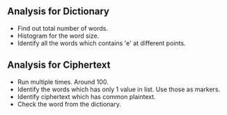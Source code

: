 ## Analysis for Dictionary

* Find out total number of words.
* Histogram for the word size.
* Identify all the words which contains 'e' at different points.

## Analysis for Ciphertext

* Run multiple times. Around 100.
* Identify the words which has only 1 value in list. Use those as markers.
* Identify ciphertext which has common plaintext.
* Check the word from the dictionary.
